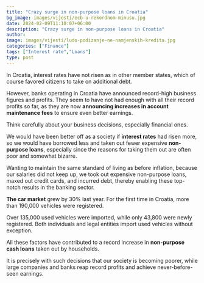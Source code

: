 ```yaml
---
title: "Crazy surge in non-purpose loans in Croatia"
bg_image: images/vijesti/ecb-u-rekordnom-minusu.jpg
date: 2024-02-09T11:10:07+06:00
description: "Crazy surge in non-purpose loans in Croatia"
author: 
image: images/vijesti/ludo-podizanje-ne-namjenskih-kredita.jpg
categories: ["Finance"]
tags: ["Interest rate","Loans"]
type: post
---
```

In Croatia, interest rates have not risen as in other member states, which of course favored citizens to take on additional debt.

However, banks operating in Croatia have announced record-high business figures and profits. They seem to have not had enough with all their record profits so far, as they are now **announcing increases in account maintenance fees** to ensure even better earnings. 

Think carefully about your business decisions, especially financial ones.

We would have been better off as a society if **interest rates** had risen more, so we would have borrowed less and taken out fewer expensive **non-purpose loans**, especially since the reasons for taking them out are often poor and somewhat bizarre.

Wanting to maintain the same standard of living as before inflation, because our salaries did not keep up, we took out expensive non-purpose loans, maxed out credit cards, and incurred debt, thereby enabling these top-notch results in the banking sector.

**The car market** grew by 30% last year. For the first time in Croatia, more than 190,000 vehicles were registered.

Over 135,000 used vehicles were imported, while only 43,800 were newly registered. Both individuals and legal entities import used vehicles without exception.

All these factors have contributed to a record increase in **non-purpose cash loans** taken out by households.

It is precisely with such decisions that our society is becoming poorer, while large companies and banks reap record profits and achieve never-before-seen earnings.
